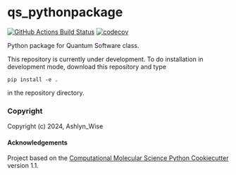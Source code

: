 qs_pythonpackage
==============================
[//]: # (Badges)
[![GitHub Actions Build Status](https://github.com/REPLACE_WITH_OWNER_ACCOUNT/MonteCarlo/workflows/CI/badge.svg)](https://github.com/REPLACE_WITH_OWNER_ACCOUNT/MonteCarlo/actions?query=workflow%3ACI)
[![codecov](https://codecov.io/gh/REPLACE_WITH_OWNER_ACCOUNT/qs_pythonpackage/branch/main/graph/badge.svg)](https://codecov.io/gh/REPLACE_WITH_OWNER_ACCOUNT/qs_pythonpackage/branch/main)


Python package for Quantum Software class.

This repository is currently under development. To do installation in development mode, download this repository and type

`pip install -e .`

in the repository directory.

### Copyright

Copyright (c) 2024, Ashlyn_Wise


#### Acknowledgements
 
Project based on the 
[Computational Molecular Science Python Cookiecutter](https://github.com/molssi/cookiecutter-cms) version 1.1.
